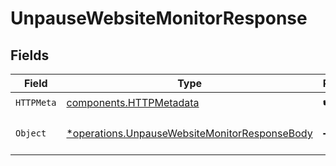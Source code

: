 # UnpauseWebsiteMonitorResponse


## Fields

| Field                                                                                                         | Type                                                                                                          | Required                                                                                                      | Description                                                                                                   |
| ------------------------------------------------------------------------------------------------------------- | ------------------------------------------------------------------------------------------------------------- | ------------------------------------------------------------------------------------------------------------- | ------------------------------------------------------------------------------------------------------------- |
| `HTTPMeta`                                                                                                    | [components.HTTPMetadata](../../models/components/httpmetadata.md)                                            | :heavy_check_mark:                                                                                            | N/A                                                                                                           |
| `Object`                                                                                                      | [*operations.UnpauseWebsiteMonitorResponseBody](../../models/operations/unpausewebsitemonitorresponsebody.md) | :heavy_minus_sign:                                                                                            | ENTITY MONITORING PAUSED                                                                                      |